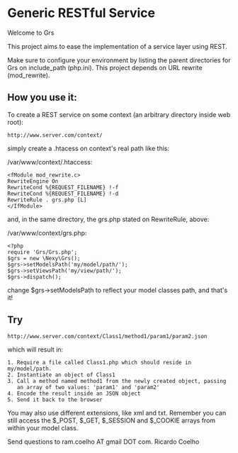 Generic RESTful Service
=======================

Welcome to Grs

This project aims to ease the implementation of a service layer using REST.

Make sure to configure your environment by listing the parent directories for Grs on include_path (php.ini).
This project depends on URL rewrite (mod_rewrite).

How you use it:
---------------

To create a REST service on some context (an arbitrary directory inside web root):

	http://www.server.com/context/

simply create a .htacess on context's real path like this:

/var/www/context/.htaccess:

    <fModule mod_rewrite.c>
    RewriteEngine On
    RewriteCond %{REQUEST_FILENAME} !-f
    RewriteCond %{REQUEST_FILENAME} !-d
    RewriteRule . grs.php [L]
    </IfModule>

and, in the same directory, the grs.php stated on RewriteRule, above:

/var/www/context/grs.php:

    <?php
    require 'Grs/Grs.php';
    $grs = new \Nexy\Grs();
    $grs->setModelsPath('my/model/path/');
    $grs->setViewsPath('my/view/path/');
    $grs->dispatch();

change $grs->setModelsPath to reflect your model classes path, and that's it!

Try
---

    http://www.server.com/context/Class1/method1/param1/param2.json
    
which will result in:

    1. Require a file called Class1.php which should reside in my/model/path.
    2. Instantiate an object of Class1
    3. Call a method named method1 from the newly created object, passing
       an array of two values: 'param1' and 'param2'
    4. Encode the result inside an JSON object
    5. Send it back to the browser
    
You may also use different extensions, like xml and txt.
Remember you can still access the $_POST, $_GET, $_SESSION and $_COOKIE arrays from within your model class.

Send questions to ram.coelho AT gmail DOT com.
Ricardo Coelho
